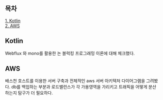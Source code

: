 ## 목차
[1. Kotlin](#kotlin)   
[2. AWS](#aws)   
## Kotlin
Webflux 와 mono를 활용한 논 블럭킹 프로그래밍 이론에 대해 체크했다.

## AWS
배스천 호스트를 이용한 서버 구축과 전체적인 aws 서버 아키텍처 다이어그램을 그려봤다. db를 백업하는 부분과 로드밸런스가 각 가용영역을 가리키고 트래픽을 어떻게 분산하는지 탐구가 더 필요하다.
